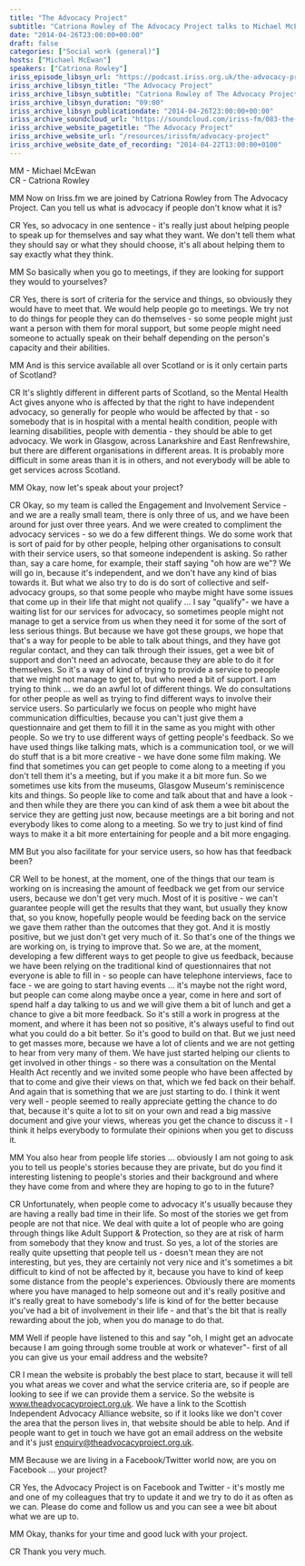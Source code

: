 ```yaml
---
title: "The Advocacy Project"
subtitle: "Catriona Rowley of The Advocacy Project talks to Michael McEwan of Able Radio about advocacy and the services offered by the project."
date: "2014-04-26T23:00:00+00:00"
draft: false
categories: ["Social work (general)"]
hosts: ["Michael McEwan"]
speakers: ["Catriona Rowley"]
iriss_episode_libsyn_url: "https://podcast.iriss.org.uk/the-advocacy-project-1"
iriss_archive_libsyn_title: "The Advocacy Project"
iriss_archive_libsyn_subtitle: "Catriona Rowley of The Advocacy Project talks to Michael McEwan of Able Radio about advocacy and the services offered by the project."
iriss_archive_libsyn_duration: "09:00"
iriss_archive_libsyn_publicationdate: "2014-04-26T23:00:00+00:00"
iriss_archive_soundcloud_url: "https://soundcloud.com/iriss-fm/083-the-advocacy-project"
iriss_archive_website_pagetitle: "The Advocacy Project"
iriss_archive_website_url: "/resources/irissfm/advocacy-project"
iriss_archive_website_date_of_recording: "2014-04-22T13:00:00+0100"
---
```

MM - Michael McEwan  
CR - Catriona Rowley

MM Now on Iriss.fm we are joined by Catriona Rowley from The Advocacy Project. Can you tell us what is advocacy if people don't know what it is?

CR Yes, so advocacy in one sentence - it's really just about helping people to speak up for themselves and say what they want. We don't tell them what they should say or what they should choose, it's all about helping them to say exactly what they think.

MM So basically when you go to meetings, if they are looking for support they would to yourselves?

CR Yes, there is sort of criteria for the service and things, so obviously they would have to meet that. We would help people go to meetings. We try not to do things for people they can do themselves - so some people might just want a person with them for moral support, but some people might need someone to actually speak on their behalf depending on the person's capacity and their abilities.

MM And is this service available all over Scotland or is it only certain parts of Scotland?

CR It's slightly different in different parts of Scotland, so the Mental Health Act gives anyone who is affected by that the right to have independent advocacy, so generally for people who would be affected by that - so somebody that is in hospital with a mental health condition, people with learning disabilities, people with dementia - they should be able to get advocacy. We work in Glasgow, across Lanarkshire and East Renfrewshire, but there are different organisations in different areas. It is probably more difficult in some areas than it is in others, and not everybody will be able to get services across Scotland.

MM Okay, now let's speak about your project?

CR Okay, so my team is called the Engagement and Involvement Service - and we are a really small team, there is only three of us, and we have been around for just over three years. And we were created to compliment the advocacy services - so we do a few different things. We do some work that is sort of paid for by other people, helping other organisations to consult with their service users, so that someone independent is asking. So rather than, say a care home, for example, their staff saying "oh how are we"? We will go in, because it's independent, and we don't have any kind of bias towards it. But what we also try to do is do sort of collective and self-advocacy groups, so that some people who maybe might have some issues that come up in their life that might not qualify ... I say "qualify"- we have a waiting list for our services for advocacy, so sometimes people might not manage to get a service from us when they need it for some of the sort of less serious things. But because we have got these groups, we hope that that's a way for people to be able to talk about things, and they have got regular contact, and they can talk through their issues, get a wee bit of support and don't need an advocate, because they are able to do it for themselves. So it's a way of kind of trying to provide a service to people that we might not manage to get to, but who need a bit of support. I am trying to think ... we do an awful lot of different things. We do consultations for other people as well as trying to find different ways to involve their service users. So particularly we focus on people who might have communication difficulties, because you can't just give them a questionnaire and get them to fill it in the same as you might with other people. So we try to use different ways of getting people's feedback. So we have used things like talking mats, which is a communication tool, or we will do stuff that is a bit more creative - we have done some film making. We find that sometimes you can get people to come along to a meeting if you don't tell them it's a meeting, but if you make it a bit more fun. So we sometimes use kits from the museums, Glasgow Museum's reminiscence kits and things. So people like to come and talk about that and have a look - and then while they are there you can kind of ask them a wee bit about the service they are getting just now, because meetings are a bit boring and not everybody likes to come along to a meeting. So we try to just kind of find ways to make it a bit more entertaining for people and a bit more engaging.

MM But you also facilitate for your service users, so how has that feedback been?

CR Well to be honest, at the moment, one of the things that our team is working on is increasing the amount of feedback we get from our service users, because we don't get very much. Most of it is positive - we can't guarantee people will get the results that they want, but usually they know that, so you know, hopefully people would be feeding back on the service we gave them rather than the outcomes that they got. And it is mostly positive, but we just don't get very much of it. So that's one of the things we are working on, is trying to improve that. So we are, at the moment, developing a few different ways to get people to give us feedback, because we have been relying on the traditional kind of questionnaires that not everyone is able to fill in - so people can have telephone interviews, face to face - we are going to start having events ... it's maybe not the right word, but people can come along maybe once a year, come in here and sort of spend half a day talking to us and we will give them a bit of lunch and get a chance to give a bit more feedback. So it's still a work in progress at the moment, and where it has been not so positive, it's always useful to find out what you could do a bit better. So it's good to build on that. But we just need to get masses more, because we have a lot of clients and we are not getting to hear from very many of them. We have just started helping our clients to get involved in other things - so there was a consultation on the Mental Health Act recently and we invited some people who have been affected by that to come and give their views on that, which we fed back on their behalf. And again that is something that we are just starting to do. I think it went very well - people seemed to really appreciate getting the chance to do that, because it's quite a lot to sit on your own and read a big massive document and give your views, whereas you get the chance to discuss it - I think it helps everybody to formulate their opinions when you get to discuss it.

MM You also hear from people life stories ... obviously I am not going to ask you to tell us people's stories because they are private, but do you find it interesting listening to people's stories and their background and where they have come from and where they are hoping to go to in the future?

CR Unfortunately, when people come to advocacy it's usually because they are having a really bad time in their life. So most of the stories we get from people are not that nice. We deal with quite a lot of people who are going through things like Adult Support & Protection, so they are at risk of harm from somebody that they know and trust. So yes, a lot of the stories are really quite upsetting that people tell us - doesn't mean they are not interesting, but yes, they are certainly not very nice and it's sometimes a bit difficult to kind of not be affected by it, because you have to kind of keep some distance from the people's experiences. Obviously there are moments where you have managed to help someone out and it's really positive and it's really great to have somebody's life is kind of for the better because you've had a bit of involvement in their life - and that's the bit that is really rewarding about the job, when you do manage to do that.

MM Well if people have listened to this and say "oh, I might get an advocate because I am going through some trouble at work or whatever"- first of all you can give us your email address and the website?

CR I mean the website is probably the best place to start, because it will tell you what areas we cover and what the service criteria are, so if people are looking to see if we can provide them a service. So the website is www.theadvocacyproject.org.uk. We have a link to the Scottish Independent Advocacy Alliance website, so if it looks like we don't cover the area that the person lives in, that website should be able to help. And if people want to get in touch we have got an email address on the website and it's just enquiry@theadvocacyproject.org.uk.

MM Because we are living in a Facebook/Twitter world now, are you on Facebook ... your project?

CR Yes, the Advocacy Project is on Facebook and Twitter - it's mostly me and one of my colleagues that try to update it and we try to do it as often as we can. Please do come and follow us and you can see a wee bit about what we are up to.

MM Okay, thanks for your time and good luck with your project.

CR Thank you very much.